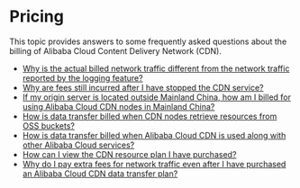 # Pricing

This topic provides answers to some frequently asked questions about the billing of Alibaba Cloud Content Delivery Network \(CDN\).

-   [Why is the actual billed network traffic different from the network traffic reported by the logging feature?]()
-   [Why are fees still incurred after I have stopped the CDN service?]()
-   [If my origin server is located outside Mainland China, how am I billed for using Alibaba Cloud CDN nodes in Mainland China?]()
-   [How is data transfer billed when CDN nodes retrieve resources from OSS buckets?]()
-   [How is data transfer billed when Alibaba Cloud CDN is used along with other Alibaba Cloud services?]()
-   [How can I view the CDN resource plan I have purchased?]()
-   [Why do I pay extra fees for network traffic even after I have purchased an Alibaba Cloud CDN data transfer plan?]()


